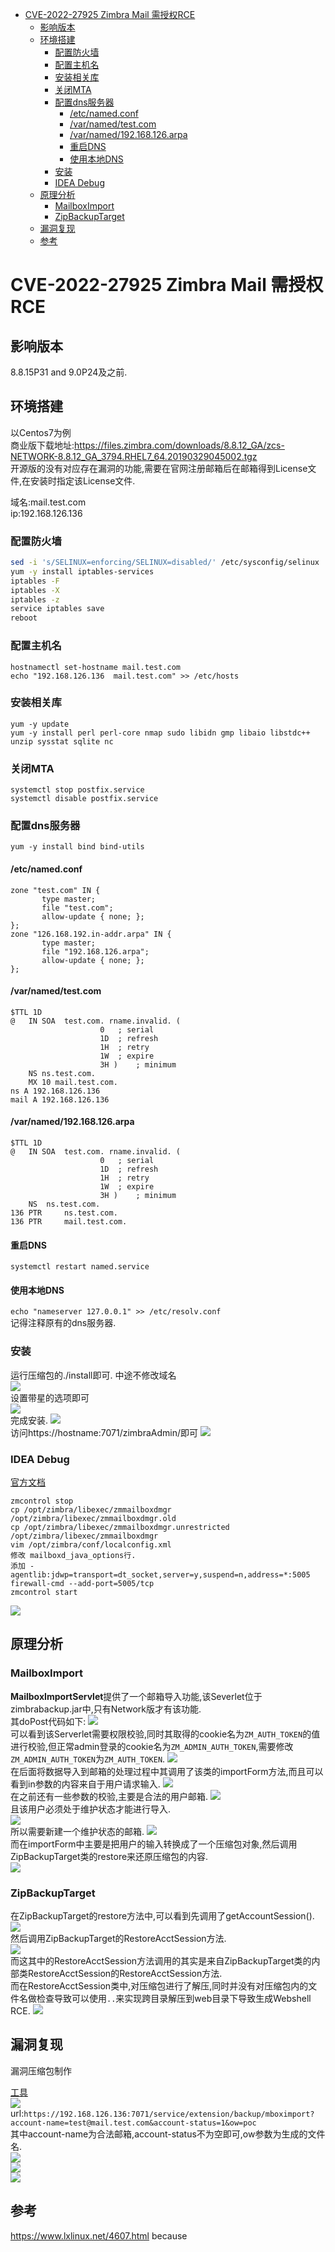 - [CVE-2022-27925 Zimbra Mail 需授权RCE](#cve-2022-27925-zimbra-mail-需授权rce)
  - [影响版本](#影响版本)
  - [环境搭建](#环境搭建)
    - [配置防火墙](#配置防火墙)
    - [配置主机名](#配置主机名)
    - [安装相关库](#安装相关库)
    - [关闭MTA](#关闭mta)
    - [配置dns服务器](#配置dns服务器)
      - [/etc/named.conf](#etcnamedconf)
      - [/var/named/test.com](#varnamedtestcom)
      - [/var/named/192.168.126.arpa](#varnamed192168126arpa)
      - [重启DNS](#重启dns)
      - [使用本地DNS](#使用本地dns)
    - [安装](#安装)
    - [IDEA Debug](#idea-debug)
  - [原理分析](#原理分析)
    - [MailboxImport](#mailboximport)
    - [ZipBackupTarget](#zipbackuptarget)
  - [漏洞复现](#漏洞复现)
  - [参考](#参考)
# CVE-2022-27925 Zimbra Mail 需授权RCE
## 影响版本
 8.8.15P31 and 9.0P24及之前.
## 环境搭建
以Centos7为例  
商业版下载地址:https://files.zimbra.com/downloads/8.8.12_GA/zcs-NETWORK-8.8.12_GA_3794.RHEL7_64.20190329045002.tgz  
开源版的没有对应存在漏洞的功能,需要在官网注册邮箱后在邮箱得到License文件,在安装时指定该License文件.

域名:mail.test.com  
ip:192.168.126.136
### 配置防火墙
```bash 
sed -i 's/SELINUX=enforcing/SELINUX=disabled/' /etc/sysconfig/selinux
yum -y install iptables-services
iptables -F
iptables -X
iptables -z
service iptables save
reboot
```
### 配置主机名
```
hostnamectl set-hostname mail.test.com
echo "192.168.126.136  mail.test.com" >> /etc/hosts
```
### 安装相关库
```
yum -y update
yum -y install perl perl-core nmap sudo libidn gmp libaio libstdc++ unzip sysstat sqlite nc
```
### 关闭MTA
```
systemctl stop postfix.service
systemctl disable postfix.service
```
### 配置dns服务器
`yum -y install bind bind-utils`
#### /etc/named.conf
```
zone "test.com" IN {
       type master;
       file "test.com";
       allow-update { none; };
};
zone "126.168.192.in-addr.arpa" IN {
       type master;
       file "192.168.126.arpa";
       allow-update { none; };
};
```
#### /var/named/test.com
```
$TTL 1D
@	IN SOA	test.com. rname.invalid. (
					0	; serial
					1D	; refresh
					1H	; retry
					1W	; expire
					3H )	; minimum
	NS ns.test.com.
	MX 10 mail.test.com.
ns A 192.168.126.136
mail A 192.168.126.136

```
#### /var/named/192.168.126.arpa
```
$TTL 1D
@	IN SOA	test.com. rname.invalid. (
					0	; serial
					1D	; refresh
					1H	; retry
					1W	; expire
					3H )	; minimum
	NS	ns.test.com.
136	PTR 	ns.test.com.
136	PTR 	mail.test.com.

```
#### 重启DNS
`systemctl restart named.service`
#### 使用本地DNS
`echo "nameserver 127.0.0.1" >> /etc/resolv.conf`  
记得注释原有的dns服务器.
### 安装
运行压缩包的./install即可.
中途不修改域名  
![](2022-06-28-18-39-54.png)  
设置带星的选项即可  
![](2022-06-28-18-40-46.png)  
完成安装.
![](2022-06-28-18-42-08.png)  
访问https://hostname:7071/zimbraAdmin/即可 
![](2022-06-28-18-42-50.png)
### IDEA Debug
[官方文档](https://github.com/Zimbra-Community/zimbra-tools/blob/master/java-debug-zimbra-intellij-ide.md)  
```
zmcontrol stop
cp /opt/zimbra/libexec/zmmailboxdmgr /opt/zimbra/libexec/zmmailboxdmgr.old
cp /opt/zimbra/libexec/zmmailboxdmgr.unrestricted /opt/zimbra/libexec/zmmailboxdmgr
vim /opt/zimbra/conf/localconfig.xml 
修改 mailboxd_java_options行.  
添加 -agentlib:jdwp=transport=dt_socket,server=y,suspend=n,address=*:5005
firewall-cmd --add-port=5005/tcp
zmcontrol start
```
![](2022-06-30-10-53-54.png)
## 原理分析
### MailboxImport
**MailboxImportServlet**提供了一个邮箱导入功能,该Severlet位于zimbrabackup.jar中,只有Network版才有该功能.  
其doPost代码如下:
![](2022-06-29-14-30-16.png)  
可以看到该Serverlet需要权限校验,同时其取得的cookie名为`ZM_AUTH_TOKEN`的值进行校验,但正常admin登录的cookie名为`ZM_ADMIN_AUTH_TOKEN`,需要修改`ZM_ADMIN_AUTH_TOKEN`为`ZM_AUTH_TOKEN`.
![](2022-06-30-17-32-10.png)  
在后面将数据导入到邮箱的处理过程中其调用了该类的importForm方法,而且可以看到in参数的内容来自于用户请求输入.
![](2022-06-29-14-32-49.png)  
在之前还有一些参数的校验,主要是合法的用户邮箱.
![](2022-06-30-17-35-44.png)  
且该用户必须处于维护状态才能进行导入.  
![](2022-06-30-17-34-57.png)  
所以需要新建一个维护状态的邮箱.
![](2022-06-30-17-30-59.png)  
而在importForm中主要是把用户的输入转换成了一个压缩包对象,然后调用ZipBackupTarget类的restore来还原压缩包的内容.  
![](2022-06-30-17-36-53.png)  
### ZipBackupTarget
在ZipBackupTarget的restore方法中,可以看到先调用了getAccountSession().  
![](2022-06-29-15-07-42.png)    
然后调用ZipBackupTarget的RestoreAcctSession方法.  
![](2022-06-29-15-11-00.png)  
而这其中的RestoreAcctSession方法调用的其实是来自ZipBackupTarget类的内部类RestoreAcctSession的RestoreAcctSession方法.  
而在RestoreAcctSession类中,对压缩包进行了解压,同时并没有对压缩包内的文件名做检查导致可以使用`..`来实现跨目录解压到web目录下导致生成Webshell RCE.
![](2022-06-30-17-41-18.png)  
## 漏洞复现
漏洞压缩包制作  

[工具](https://github.com/ptoomey3/evilarc)  
![](2022-06-30-17-44-33.png)  
url:`https://192.168.126.136:7071/service/extension/backup/mboximport?account-name=test@mail.test.com&account-status=1&ow=poc`  
其中account-name为合法邮箱,account-status不为空即可,ow参数为生成的文件名.  
![](2022-06-30-17-43-41.png)  
![](2022-06-30-17-44-02.png)  
![](2022-06-30-17-43-18.png)  
## 参考
https://www.lxlinux.net/4607.html
because